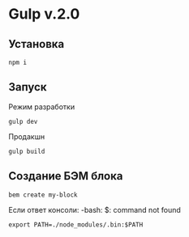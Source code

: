Gulp v.2.0
=====================

Установка
-----------------------------------

    npm i

Запуск
-----------------------------------
Режим разработки

    gulp dev
    
Продакшн

    gulp build

Создание БЭМ блока
-----------------------------------

    bem create my-block

Если ответ консоли: -bash: $: command not found

    export PATH=./node_modules/.bin:$PATH
